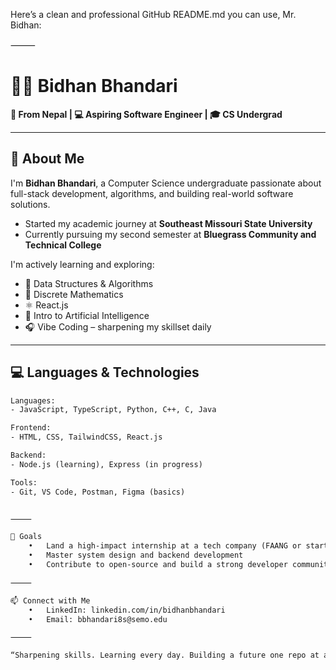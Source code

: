 Here’s a clean and professional GitHub README.md you can use, Mr. Bidhan:

⸻


# 👨‍💻 Bidhan Bhandari

**📍 From Nepal | 💻 Aspiring Software Engineer | 🎓 CS Undergrad**

---

## 👋 About Me

I'm **Bidhan Bhandari**, a Computer Science undergraduate passionate about full-stack development, algorithms, and building real-world software solutions.  
- Started my academic journey at **Southeast Missouri State University**  
- Currently pursuing my second semester at **Bluegrass Community and Technical College**

I'm actively learning and exploring:
- 📘 Data Structures & Algorithms  
- 📐 Discrete Mathematics  
- ⚛️ React.js  
- 🤖 Intro to Artificial Intelligence  
- 🎧 Vibe Coding – sharpening my skillset daily

---

## 💻 Languages & Technologies

```txt
Languages:
- JavaScript, TypeScript, Python, C++, C, Java

Frontend:
- HTML, CSS, TailwindCSS, React.js

Backend:
- Node.js (learning), Express (in progress)

Tools:
- Git, VS Code, Postman, Figma (basics)


⸻

🚀 Goals
	•	Land a high-impact internship at a tech company (FAANG or startup)
	•	Master system design and backend development
	•	Contribute to open-source and build a strong developer community

⸻

📫 Connect with Me
	•	LinkedIn: linkedin.com/in/bidhanbhandari
	•	Email: bbhandari8s@semo.edu

⸻

“Sharpening skills. Learning every day. Building a future one repo at a time.”
